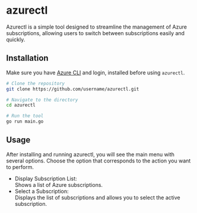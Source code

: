 # azurectl

Azurectl is a simple tool designed to streamline the management of Azure subscriptions, allowing users to switch between subscriptions easily and quickly.

## Installation

Make sure you have [Azure CLI](https://docs.microsoft.com/en-us/cli/azure/install-azure-cli) and login, installed before using `azurectl`.

```bash
# Clone the repository
git clone https://github.com/username/azurectl.git

# Navigate to the directory
cd azurectl

# Run the tool
go run main.go
```

## Usage
After installing and running azurectl, you will see the main menu with several options. Choose the option that corresponds to the action you want to perform.

- Display Subscription List:  
Shows a list of Azure subscriptions.
- Select a Subscription:  
Displays the list of subscriptions and allows you to select the active subscription.
